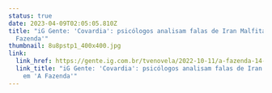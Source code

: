 ```yaml
---
status: true
date: 2023-04-09T02:05:05.810Z
title: "iG Gente: 'Covardia': psicólogos analisam falas de Iran Malfitano em 'A
  Fazenda'"
thumbnail: 8u8pstp1_400x400.jpg
link:
  link_href: https://gente.ig.com.br/tvenovela/2022-10-11/a-fazenda-14-falas-polemicas-iran-malfitano-covardia.html
  link_title: "iG Gente: 'Covardia': psicólogos analisam falas de Iran Malfitano
    em 'A Fazenda'"
---
```

